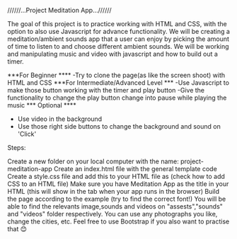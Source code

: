 //////...Project Meditation App...//////

The goal of this project is to practice working with HTML and CSS, with the option to also use Javascript for advance functionality.
We will be creating a meditation/ambient sounds app that a user can enjoy by picking the amount of time to listen to and choose different ambient sounds.
We will be working and manipulating music and video with javascript and how to build out a timer.


***For Beginner ****
 -Try to clone the page(as like the screen shoot) with HTML and CSS 
***For Intermediate/Advanced Level ***
 -Use Javascript to make those button working with the timer and play button 
 -Give the functionality to change the play button change into pause while playing the music
*** Optional ****
 - Use video in the  background
 - Use those right side buttons to change the background and sound on 'Click'



Steps:

Create a new folder on your local computer with the name: project-meditation-app
Create an index.html file with the general template code
Create a style.css file and add this to your HTML file as <link> (check how to add CSS to an HTML file)
Make sure you have Meditation App as the title in your HTML (this will show in the tab when your app runs in the browser)
Build the page according to the example (try to find the correct font!)
You will be able to find the relevants image,sounds and videos on "assests","sounds" and "videos" folder respectively.
You can use any photographs you like, change the cities, etc.
Feel free to use Bootstrap if you also want to practise that 😊
